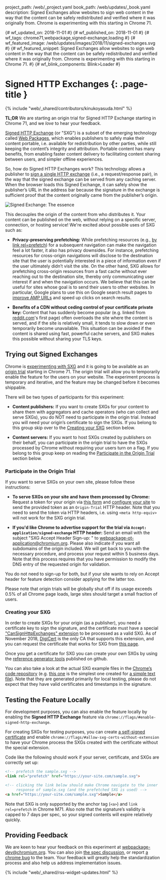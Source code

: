 project_path: /web/_project.yaml book_path: /web/updates/_book.yaml description: Signed Exchanges allow websites to sign web content in the way that the content can be safely redistributed and verified where it was originally from. Chrome is experimenting with this starting in Chrome 71.

{# wf_updated_on: 2018-11-01 #} {# wf_published_on: 2018-11-01 #} {# wf_tags: chrome71,webpackage,signed-exchange,loading #} {# wf_featured_image: /web/updates/images/2018/11/signed-exchanges.svg #} {# wf_featured_snippet: Signed Exchanges allow websites to sign web content in the way that the content can be safely redistributed and verified where it was originally from. Chrome is experimenting with this starting in Chrome 71. #} {# wf_blink_components: Blink>Loader #}

# Signed HTTP Exchanges {: .page-title }

{% include "web/_shared/contributors/kinukoyasuda.html" %}

**TL;DR** We are starting an origin trial for Signed HTTP Exchange starting in Chrome 71, and we *love* to hear your feedback.

[Signed HTTP Exchange](https://wicg.github.io/webpackage/draft-yasskin-http-origin-signed-responses.html) (or "SXG") is a subset of the emerging technology called [Web Packages](https://github.com/WICG/webpackage), which enables publishers to safely make their content portable, i.e. available for redistribution by other parties, while still keeping the content’s integrity and attribution. Portable content has many benefits, from enabling faster content delivery to facilitating content sharing between users, and simpler offline experiences.

So, how do Signed HTTP Exchanges work? This technology allows a publisher to [sign a single HTTP exchange](https://wicg.github.io/webpackage/draft-yasskin-http-origin-signed-responses.html#rfc.section.3) (i.e., a request/response pair), in the way that the signed exchange can be served from any caching server. When the browser loads this Signed Exchange, it can safely show the publisher’s URL in the address bar because the signature in the exchange is sufficient proof that the content originally came from the publisher’s origin.

<img src="/web/updates/images/2018/11/signed-exchanges.svg"
     alt="Signed Exchange: The essence" />

This decouples the origin of the content from who distributes it. Your content can be published on the web, without relying on a specific server, connection, or hosting service! We're excited about possible uses of SXG such as:

+ **Privacy-preserving prefetching:** While prefetching resources (e.g., [by link rel=prefetch](https://w3c.github.io/resource-hints/#dfn-prefetch)) for a subsequent navigation can make the navigation feel a lot faster, it also has privacy downsides. For instance, prefetching resources for cross-origin navigations will disclose to the destination site that the user is potentially interested in a piece of information even if the user ultimately didn’t visit the site. On the other hand, SXG allows for prefetching cross-origin resources from a fast cache without ever reaching out to the destination site, thereby only communicating user interest if and when the navigation occurs. We believe that this can be useful for sites whose goal is to send their users to other websites. In particular, Google plans to use this on Google search result pages to [improve AMP URLs](https://www.ampproject.org/latest/blog/a-first-look-at-using-web-packaging-to-improve-amp-urls/) and speed up clicks on search results.

+ **Benefits of a CDN without ceding control of your certificate private key:** Content that has suddenly become popular (e.g. linked from [reddit.com](https://www.reddit.com/)'s first page) often overloads the site where the content is served, and if the site is relatively small, it tends to slow down or even temporarily become unavailable. This situation can be avoided if the content is shared using fast, powerful cache servers, and SXG makes this possible without sharing your TLS keys.

## Trying out Signed Exchanges

Chrome is [experimenting with SXG](https://groups.google.com/a/chromium.org/d/msg/blink-dev/MKHe54W996c/1E51GLbvAQAJ) and it is going to be available as an [origin trial](https://github.com/GoogleChrome/OriginTrials/blob/gh-pages/developer-guide.md) starting in Chrome 71. The origin trial will allow you to temporarily enable the feature for the users on your website. The experiment process is temporary and iterative, and the feature may be changed before it becomes shippable.

There will be two types of participants for this experiment:

+ **Content publishers:** If you want to create SXGs for your content to share them with aggregators and cache operators (who can collect and serve SXGs), you do NOT need to participate in the origin trial. Instead you will need your origin’s certificate to sign the SXGs. If you belong to this group skip over to the [Creating your SXG](#creating_your_sxg) section below.

+ **Content servers:** If you want to host SXGs created by publishers on their behalf, you can participate in the origin trial to have the SXGs processed by Chrome without requiring your users turn on a flag. If you belong to this group keep on reading the [Participate in the Origin Trial](#particiate_in_the_origin_trial) section below.

### Participate in the Origin Trial

If you want to serve SXGs on your own site, please follow these instructions:

+ **To serve SXGs on your site and have them processed by Chrome:** Request a token for your origin via [this form](https://bit.ly/OriginTrialSignup) and [configure your site](https://github.com/GoogleChrome/OriginTrials/blob/gh-pages/developer-guide.md#how-do-i-enable-an-experimental-feature-on-my-origin) to send the provided token as an `Origin-Trial` HTTP header. Note that you need to send the token via HTTP headers, i.e. using `<meta http-equiv>` will not work for the SXG origin trial.

+ **If you'd like Chrome to advertise support for the trial via `Accept: application/signed-exchange` HTTP header:** Send an email with the subject "SXG Accept Header Sign-up: <your origin>" to <webpackage-ot-application@chromium.org>. Please also indicate if you want all subdomains of the origin included. We will get back to you with the necessary procedure, and process your request within 5 business days. Note that this process requires that you have permission to modify the DNS entry of the requested origin for validation.

You do not need to sign-up for both, but if your site wants to rely on Accept header for feature detection consider applying for the latter too.

Please note that origin trials will be globally shut off if its usage exceeds 0.5% of all Chrome page loads, large sites should target a small fraction of users.

### Creating your SXG

In order to create SXGs for your origin (as a publisher), you need a certificate key to sign the signature, and the certificate must have a special ["CanSignHttpExchanges" extension](https://wicg.github.io/webpackage/draft-yasskin-http-origin-signed-responses.html#cross-origin-cert-req) to be processed as a valid SXG. As of November 2018, [DigiCert](https://www.digicert.com/) is the only CA that supports this extension, and you can request the certificate that works for SXG from [this page](https://www.digicert.com/account/ietf/http-signed-exchange.php).

Once you get a certificate for SXG you can create your own SXGs by using the [reference generator tools](https://github.com/WICG/webpackage/tree/master/go/signedexchange) published on github.

You can also take a look at the actual SXG example files in the [Chrome’s code repository](https://cs.chromium.org/chromium/src/content/test/data/sxg/) (e.g. [this one](https://cs.chromium.org/chromium/src/content/test/data/sxg/test.example.org_hello.txt.sxg) is the simplest one created for [a simple text file](https://cs.chromium.org/chromium/src/content/test/data/sxg/hello.txt)). Note that they are generated primarily for local testing, please do not expect that they have valid certificates and timestamps in the signature.

## Testing the Feature Locally

For development purposes, you can also enable the feature locally by enabling the **Signed HTTP Exchange** feature via `chrome://flags/#enable-signed-http-exchange`.

For creating SXGs for testing purposes, you can create [a self-signed certificate](https://github.com/WICG/webpackage/tree/master/go/signedexchange#creating-our-first-signed-exchange) and enable `chrome://flags/#allow-sxg-certs-without-extension` to have your Chrome process the SXGs created with the certificate without the special extension.

Code like the following should work if your server, certificate, and SXGs are correctly set up:

```html
<!-- prefetch the sample.sxg -->
<link rel="prefetch" href="https://your-site.com/sample.sxg">

<!-- clicking the link below should make Chrome navigate to the inner
     response of sample.sxg (and the prefetched SXG is used) -->
<a href="https://your-site.com/sample.sxg">Sample</a>
```

Note that SXG is only supported by the anchor tag (`<a>`) and `link rel=prefetch` in Chrome M71. Also note that the signature’s validity is capped to 7 days per spec, so your signed contents will expire relatively quickly.

## Providing Feedback

We are keen to hear your feedback on this experiment at <webpackage-dev@chromium.org>. You can also join [the spec discussion](https://github.com/WICG/webpackage/issues), or report [a chrome bug](https://bugs.chromium.org/p/chromium/issues/entry?status=untriaged&components=Blink%3ELoader&labels=Type-Bug,Hotlist-SignedExchange) to the team. Your feedback will greatly help the standardization process and also help us address implementation issues.

{% include "web/_shared/rss-widget-updates.html" %}